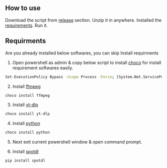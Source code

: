 ## How to use
Download the script from <a href="https://github.com/asur-pbs/Media-Downloader/releases">release</a> section. Unzip it in anywhere. Installed the <a href="https://github.com/asur-pbs/Media-Downloader#install-requirments">requirements</a>. Run it.

## Requirments

Are you already installed below softwares, you can skip Install requirments

1. Open powershell as admin & copy below script to install <a href="https://chocolatey.org">choco</a> for install requirement softwares easily.

```sh
Set-ExecutionPolicy Bypass -Scope Process -Force; [System.Net.ServicePointManager]::SecurityProtocol = [System.Net.ServicePointManager]::SecurityProtocol -bor 3072; iex ((New-Object System.Net.WebClient).DownloadString('https://community.chocolatey.org/install.ps1'))
```

2. Install <a href="https://ffmpeg.org">ffmpeg</a>

```sh
choco install ffmpeg
```

3. Install <a href="https://github.com/yt-dlp/yt-dlp">yt-dlp</a>

```sh
choco install yt-dlp
```

4. Install <a href="https://www.python.org">python</a>

```sh
choco install python
```

5. Next exit current powershell window & open command prompt.

6. Install <a href="https://github.com/spotDL/spotify-downloader">spotdl</a>
```sh
pip install spotdl
```
